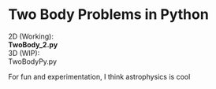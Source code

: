 # Two Body Problems in Python<br/>

2D (Working):<br/> **TwoBody_2.py** <br/>
3D (WIP):<br/> TwoBodyPy.py<br/>

For fun and experimentation, I think astrophysics is cool<br/>
